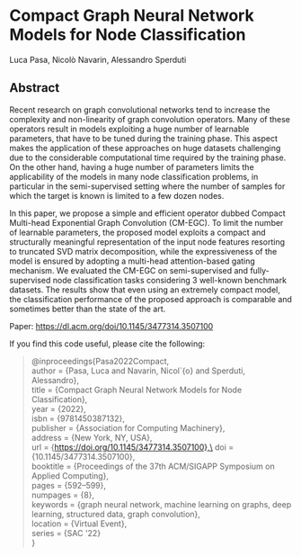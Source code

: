 # Compact Graph Neural Network Models for Node Classification

Luca Pasa, Nicolò Navarin, Alessandro Sperduti

## Abstract
Recent research on graph convolutional networks tend to increase the complexity and non-linearity of graph convolution operators.
Many of these operators result in models exploiting a huge number of learnable parameters, that have to be tuned during the training phase. This aspect makes the application of these approaches on huge datasets challenging due to the considerable computational time required by the training phase. On the other hand, having a huge number of parameters limits the applicability of the models in many node classification problems, in particular in the semi-supervised setting where the number of samples for which the target is known is limited to a few dozen nodes.

In this paper, we propose a simple and efficient operator dubbed Compact Multi-head Exponential Graph Convolution (CM-EGC).  To limit the number of learnable parameters, the proposed model exploits a compact and structurally meaningful representation of the input node features resorting to truncated SVD matrix decomposition, while the expressiveness of the model is ensured by adopting a multi-head attention-based gating mechanism. We evaluated the CM-EGC on semi-supervised and fully-supervised node classification tasks considering 3 well-known benchmark datasets. The results show that even using an extremely compact model, the classification performance of the proposed approach is comparable and sometimes better than the state of the art.

Paper: https://dl.acm.org/doi/10.1145/3477314.3507100

If you find this code useful, please cite the following:

>@inproceedings{Pasa2022Compact,\
author = {Pasa, Luca and Navarin, Nicol\`{o} and Sperduti, Alessandro},\
title = {Compact Graph Neural Network Models for Node Classification},\
year = {2022},\
isbn = {9781450387132},\
publisher = {Association for Computing Machinery},\
address = {New York, NY, USA},\
url = {https://doi.org/10.1145/3477314.3507100},\
doi = {10.1145/3477314.3507100},\
booktitle = {Proceedings of the 37th ACM/SIGAPP Symposium on Applied Computing},\
pages = {592–599},\
numpages = {8},\
keywords = {graph neural network, machine learning on graphs, deep learning, structured data, graph convolution},\
location = {Virtual Event},\
series = {SAC '22}\
}
